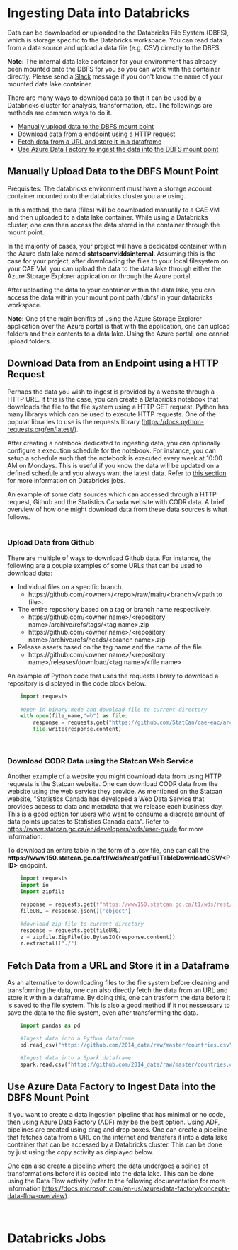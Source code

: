 # Ingesting Data into Databricks

Data can be downloaded or uploaded to the Databricks File System (DBFS), which is storage specific to the Databricks workspace. You can read data from a data source and  upload a data file (e.g. CSV) directly to the DBFS.

**Note:** The internal data lake container for your environment has already been mounted onto the DBFS for you so you can work with the container directly. Please send a [Slack](https://cae-eac.slack.com) message if you don't know the name of your mounted data lake container.

There are many ways to download data so that it can be used by a Databricks cluster for analysis, transformation, etc. The followings are methods are common ways to do it.
- [Manually upload data to the DBFS mount point](#manually-upload-data-to-the-dbfs-mount-point)
- [Download data from a endpoint using a HTTP request](#download-data-from-an-endpoint-using-a-http-request)
- [Fetch data from a URL and store it in a dataframe](#fetch-data-from-a-url-and-store-it-in-a-dataframe)
- [Use Azure Data Factory to ingest the data into the DBFS mount point](#use-azure-data-factory-to-ingest-the-data-into-the-dbfs-mount-point)

## Manually Upload Data to the DBFS Mount Point

Prequisites: The databricks environment must have a storage account container mounted onto the databricks cluster you are using. 

In this method, the data (files) will be downloaded manually to a CAE VM and then uploaded to a data lake container. While using a Databricks cluster, one can then access the data stored in the container through the mount point. 

In the majority of cases, your project will have a dedicated container within the Azure data lake named **statsconviddsinternal**. Assuming this is the case for your project, after downloading the files to your local filesystem on your CAE VM, you can upload the data to the data lake through either the Azure Storage Explorer application or through the Azure portal. 

After uploading the data to your container within the data lake, you can access the data within your mount point path /dbfs/<mount point name> in your databricks workspace.

**Note:** One of the main benifits of using the Azure Storage Explorer application over the Azure portal is that with the application, one can upload folders and their contents to a data lake. Using the Azure portal, one cannot upload folders.  

## Download Data from an Endpoint using a HTTP Request
Perhaps the data you wish to ingest is provided by a website through a HTTP URL. If this is the case, you can create a Databricks notebook that downloads the file to the file system using a HTTP GET request. Python has many librarys which can be used to execute HTTP requests. One of the popular libraries to use is the requests library (https://docs.python-requests.org/en/latest/). 

After creating a notebook dedicated to ingesting data, you can optionally configure a execution schedule for the notebook. For instance, you can setup a schedule such that the notebook is executed every week at 10:00 AM on Mondays. This is useful if you know the data will be updated on a defined schedule and you always want the latest data. Refer to [this section](#databricks-jobs) for more information on Databricks jobs.

An example of some data sources which can accessed through a HTTP request, Github and the Statistics Canada website with CODR data. A brief overview of how one might download data from these data sources is what follows.
<br/>
<br/>

### Upload Data from Github

 There are multiple of ways to download Github data. For instance, the following are a couple examples of some URLs that can be used to download data:
- Individual files on a specific branch. 
    - ht<span>tps://github.com</span>/&lt;owner&gt;/&lt;repo&gt;/raw/main/&lt;branch&gt;/&lt;path to file&gt;.
- The entire repository based on a tag or branch name respectively. 
    - ht<span>tps://github.com</span>/&lt;owner name&gt;/&lt;repository name&gt;/archive/refs/tags/&lt;tag name&gt;.zip
    - ht<span>tps://github.com</span>/&lt;owner name&gt;/&lt;repository name&gt;/archive/refs/heads/&lt;branch name&gt;.zip
- Release assets based on the tag name and the name of the file.
    - ht<span>tps://github.com</span>/&lt;owner name&gt;/&lt;repository name&gt;/releases/download/&lt;tag name&gt;/&lt;file name&gt;

An example of Python code that uses the requests library to download a repository is displayed in the code block below. 

```python
    import requests
    
    #Open in binary mode and download file to current directory
    with open(file_name,"wb") as file:
        response = requests.get("https://github.com/StatCan/cae-eac/archive/refs/heads/master.zip")
        file.write(response.content)
```
<br/>

### Download CODR Data using the Statcan Web Service

Another example of a website you might download data from using HTTP requests is the Statcan website. One can download CODR data from the website using the web service they provide. As mentioned on the Statcan website, "Statistics Canada has developed a Web Data Service that provides access to data and metadata that we release each business day. This is a good option for users who want to consume a discrete amount of data points updates to Statistics Canada data". Refer to https://www.statcan.gc.ca/en/developers/wds/user-guide for more information. 

To download an entire table in the form of a .csv file, one can call the **ht<span>tps://www150.statcan.gc.ca</span>/t1/wds/rest/getFullTableDownloadCSV/&lt;PID>** endpoint. 

```python
    import requests
    import io
    import zipfile

    response = requests.get(f"https://www150.statcan.gc.ca/t1/wds/rest/getFullTableDownloadCSV/{PID}/en")
    fileURL = response.json()['object']

    #download zip file to current directory
    response = requests.get(fileURL)
    z = zipfile.ZipFile(io.BytesIO(response.content))
    z.extractall("./")
```

## Fetch Data from a URL and Store it in a Dataframe
As an alternative to downloading files to the file system before cleaning and transforming the data, one can also directly fetch the data from an URL and store it within a dataframe. By doing this, one can trasform the data before it is saved to the file system. This is also a good method if it not nessessary to save the data to the file system, even after transforming the data. 

```python
    import pandas as pd 

    #Ingest data into a Python dataframe
    pd.read_csv("https://github.com/2014_data/raw/master/countries.csv")

    #Ingest data into a Spark dataframe
    spark.read.csv("https://github.com/2014_data/raw/master/countries.csv")

```

## Use Azure Data Factory to Ingest Data into the DBFS Mount Point 
If you want to create a data ingestion pipeline that has minimal or no code, then using Azure Data Factory (ADF) may be the best option. Using ADF, pipelines are created using drag and drop boxes. One can create a pipeline that fetches data from a URL on the internet and transfers it into a data lake container that can be accessed by a Databricks cluster. This can be done by just using the copy activity as displayed below. 

One can also create a pipeline where the data undergoes a seiries of transformations before it is copied into the data lake. This can be done using the Data Flow activity (refer to the following documentation for more information https://docs.microsoft.com/en-us/azure/data-factory/concepts-data-flow-overview). 

<br/>

# Databricks Jobs

